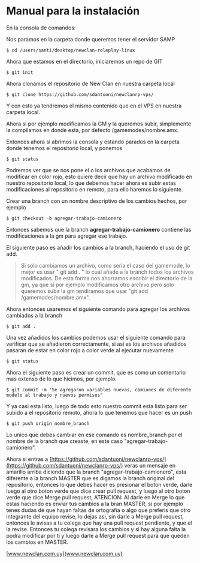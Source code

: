 # Manual para la instalación

En la consola de comandos:

Nos paramos en la carpeta donde queremos tener el servidor SAMP

    $ cd /users/santi/desktop/newclan-roleplay-linux
   
   Ahora que estamos en el directorio, iniciaremos un repo de GIT
   

    $ git init
   
   Ahora clonamos el repositorio de New Clan en nuestra carpeta local
   

    $ git clone https://github.com/sdantuoni/newclanrp-vps/
   
   Y con esto ya tendremos el mismo contenido que en el VPS en nuestra carpeta local.

Ahora si por ejemplo modificamos la GM y la queremos subir, simplemente la compilamos en donde esta, por defecto /gamemodes/nombre.amx.

Entonces ahora si abrimos la consola y estando parados en la carpeta donde tenemos el repositorio local, y ponemos 

    $ git status

Podremos ver que se nos pone el o los archivos que acabamos de modificar en color rojo, esto quiere decir que hay un archivo modificado en nuestro repositorio local, lo que debemos hacer ahora es subir estas modificaciones al repositorio en remoto, para ello haremos lo siguiente.

Crear una branch con un nombre descriptivo de los cambios hechos, por ejemplo

    $ git checkout -b agregar-trabajo-camionero

Entonces sabemos que la branch **agregar-trabajo-camionero** contiene las modificaciones a la gm para agregar ese trabajo.

El siguiente paso es añadir los cambios a la branch, haciendo el uso de git add.

> Si solo cambiamos un archivo, como seria el caso del gamemode, lo
> mejor es usar " git add . " lo cual añade a la branch todos los
> archivos modificados. De esta forma nos ahorramos escribir el
> directorio de la gm, ya que si por ejemplo modificamos otro archivo
> pero solo queremos subir la gm tendiramos que usar "git add
> /gamemodes/nombre.amx".

Ahora entonces usaremos el siguiente comando para agregar los archivos cambiados a la branch

    $ git add .

Una vez añadidos los cambios podemos usar el siguiente comando para verificar que se añadieron correctamente, si asi es los archivos añadidos pasaran de estar en color rojo a color verde al ejecutar nuevamente

    $ git status

Ahora el siguiente paso es crear un commit, que es como un comentario mas extenso de lo que hicimos, por ejemplo.

    $ git commit -m "Se agregaron variables nuevas, camiones de diferente modelo al trabajo y nuevos permisos"

Y ya casi esta listo, luego de todo esto nuestro commit esta listo para ser subido a el repositorio remoto, ahora lo que tenemos que hacer es un push

    $ git push origin nombre_branch

Lo unico que debes cambiar en ese comando es nombre_branch por el nombre de la branch que creaste, en este caso "agregar-trabajo-camionero".

Ahora si entras a [https://github.com/sdantuoni/newclanrp-vps/](https://github.com/sdantuoni/newclanrp-vps/) veras un mensaje en amarillo arriba diciendo que la branch  "agregar-trabajo-camionero", esta diferente a la branch MASTER que es digamos la branch original del repositorio, entonces lo que debes hacer es presionar el boton verde, darle luego al otro boton verde que dice crear pull request, y luego al otro boton verde que dice Merge pull request, ATENCION: Al darle en Merge lo que estas haciendo es enviar tus cambios a la bran MASTER, si por ejemplo tenes dudas de que hayan faltas de ortografía o algo que preferis que otro integrante del equipo revise, lo dejas asi, sin darle a Merge pull request, entonces le avisas a tu colega que hay una pull request pendiente, y que el la revise. Entonces tu colega revisara los cambios y si hay alguna falta la podra modificar por ti y luego darle a Merge pull request para que queden los cambios en MASTER.

[www.newclan.com.uy](www.newclan.com.uy)


 
